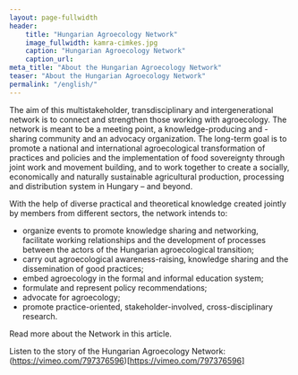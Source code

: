 ```yaml
---
layout: page-fullwidth
header: 
    title: "Hungarian Agroecology Network"
    image_fullwidth: kamra-cimkes.jpg
    caption: "Hungarian Agroecology Network"
    caption_url: 
meta_title: "About the Hungarian Agroecology Network"
teaser: "About the Hungarian Agroecology Network"
permalink: "/english/"
---
```


The aim of this multistakeholder, transdisciplinary and intergenerational network is to connect and strengthen those working with agroecology. The network is meant to be a meeting point, a knowledge-producing and - sharing community and an advocacy organization. The long-term goal is to promote a national and international agroecological transformation of practices and policies and the implementation of food sovereignty through joint work and movement building, and to work together to create a socially, economically and naturally sustainable agricultural production, processing and distribution system in Hungary – and beyond.

With the help of diverse practical and theoretical knowledge created jointly by members from different sectors, the network intends to: 

 * organize events to promote knowledge sharing and networking, facilitate working relationships and the development of processes between the actors of the Hungarian agroecological transition;
 * carry out agroecological awareness-raising, knowledge sharing and the dissemination of good practices;
 * embed agroecology in the formal and informal education system;
 * formulate and represent policy recommendations;
 * advocate for agroecology;
 * promote practice-oriented, stakeholder-involved, cross-disciplinary research.

Read more about the Network in this article.

Listen to the story of the Hungarian Agroecology Network: (https://vimeo.com/797376596)[https://vimeo.com/797376596]
